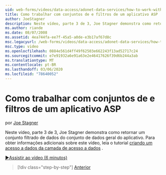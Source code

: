 ```yaml
---
uid: web-forms/videos/data-access/adonet-data-services/how-to-work-with-datasets-and-filters-from-an-asp-application
title: Como trabalhar com conjuntos de e filtros de um aplicativo ASP | Microsoft Docs
author: JoeStagner
description: Neste vídeo, parte 3 de 3, Joe Stagner demonstra como retornar um conjunto filtrado de dados do conjunto de dados geral do aplicativo. Para obter informações adicionais AB...
ms.author: riande
ms.date: 08/07/2008
ms.assetid: 4ea744fa-ee7f-45a5-a0de-e3b17af67d8c
msc.legacyurl: /web-forms/videos/data-access/adonet-data-services/how-to-work-with-datasets-and-filters-from-an-asp-application
msc.type: video
ms.openlocfilehash: 0884e561d4ff49f62503e662243f13ad52717c24
ms.sourcegitcommit: e7e91932a6e91a63e2e46417626f39d6b244a3ab
ms.translationtype: MT
ms.contentlocale: pt-BR
ms.lasthandoff: 03/06/2020
ms.locfileid: "78640052"
---
```

# <a name="how-to-work-with-datasets-and-filters-from-an-asp-application"></a>Como trabalhar com conjuntos de e filtros de um aplicativo ASP

por [Joe Stagner](https://github.com/JoeStagner)

Neste vídeo, parte 3 de 3, Joe Stagner demonstra como retornar um conjunto filtrado de dados do conjunto de dados geral do aplicativo. Para obter informações adicionais sobre este vídeo, leia o tutorial [criando um acesso a dados da camada de acesso a dados](../../../overview/data-access/introduction/creating-a-data-access-layer-vb.md) .

[&#9654;Assistir ao vídeo (6 minutos)](https://channel9.msdn.com/Blogs/ASP-NET-Site-Videos/how-to-work-with-datasets-and-filters-from-an-asp-application)

> [!div class="step-by-step"]
> [Anterior](how-to-manually-bind-a-dataset-to-a-datagrid.md)
